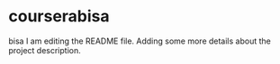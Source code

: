 # courserabisa
bisa
I am editing the README file. Adding some more details about the project description.

